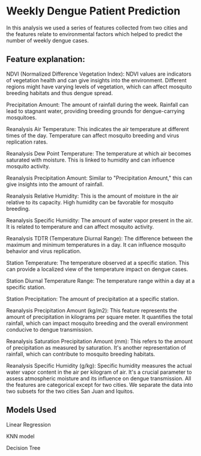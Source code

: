 # Weekly Dengue Patient Prediction 

In this analysis we used a series of features collected from two cities and the features relate to environmental factors which helped to predict the number of weekly dengue cases.

## Feature explanation:

NDVI (Normalized Difference Vegetation Index): NDVI values are indicators of vegetation health and can give insights into the environment. Different regions might have varying levels of vegetation, which can affect mosquito breeding habitats and thus dengue spread.

Precipitation Amount: The amount of rainfall during the week. Rainfall can lead to stagnant water, providing breeding grounds for dengue-carrying mosquitoes.

Reanalysis Air Temperature: This indicates the air temperature at different times of the day. Temperature can affect mosquito breeding and virus replication rates.

Reanalysis Dew Point Temperature: The temperature at which air becomes saturated with moisture. This is linked to humidity and can influence mosquito activity.

Reanalysis Precipitation Amount: Similar to "Precipitation Amount," this can give insights into the amount of rainfall.

Reanalysis Relative Humidity: This is the amount of moisture in the air relative to its capacity. High humidity can be favorable for mosquito breeding.

Reanalysis Specific Humidity: The amount of water vapor present in the air. It is related to temperature and can affect mosquito activity.

Reanalysis TDTR (Temperature Diurnal Range): The difference between the maximum and minimum temperatures in a day. It can influence mosquito behavior and virus replication.

Station Temperature: The temperature observed at a specific station. This can provide a localized view of the temperature impact on dengue cases.

Station Diurnal Temperature Range: The temperature range within a day at a specific station.

Station Precipitation: The amount of precipitation at a specific station.

Reanalysis Precipitation Amount (kg/m2): This feature represents the amount of precipitation in kilograms per square meter. It quantifies the total rainfall, which can impact mosquito breeding and the overall environment conducive to dengue transmission.

Reanalysis Saturation Precipitation Amount (mm): This refers to the amount of precipitation as measured by saturation. It's another representation of rainfall, which can contribute to mosquito breeding habitats.

Reanalysis Specific Humidity (g/kg): Specific humidity measures the actual water vapor content in the air per kilogram of air. It's a crucial parameter to assess atmospheric moisture and its influence on dengue transmission.
All the features are categorical except for two cities. We separate the data into two subsets for the two cities San Juan and Iquitos. 

## Models Used

Linear Regression

KNN model

Decision Tree
